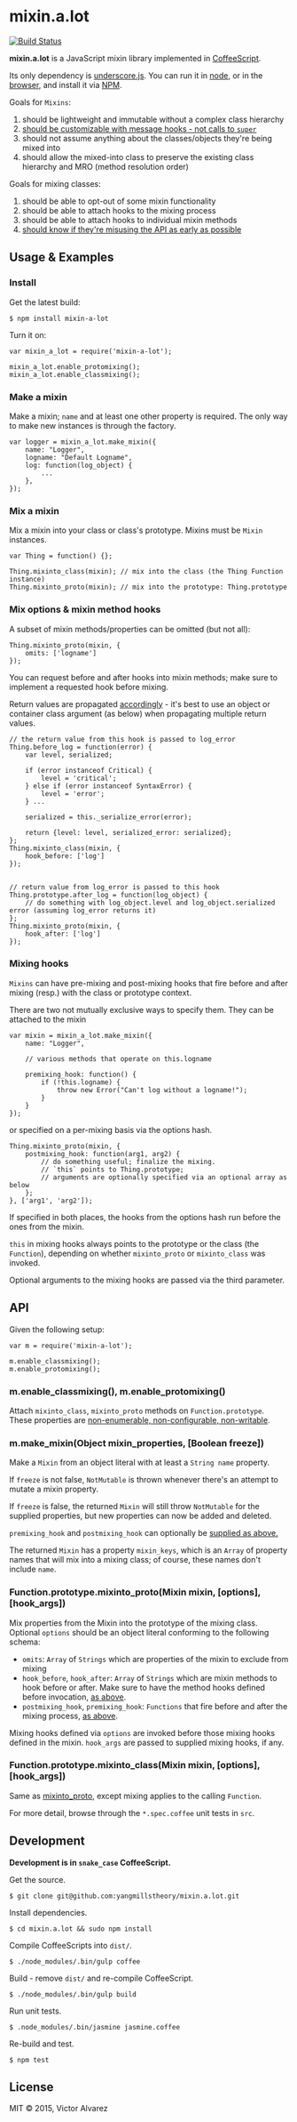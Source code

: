 # mixin.a.lot

[![Build Status](https://travis-ci.org/yangmillstheory/mixin.a.lot.svg?branch=master)](https://travis-ci.org/yangmillstheory/mixin.a.lot)

**mixin.a.lot** is a JavaScript mixin library implemented in [CoffeeScript](http://www.coffeescript.org).

Its only dependency is [underscore.js](http://underscorejs.org/). You can run it in [node](https://nodejs.org/), or in the [browser](http://browserify.org/), and install it via [NPM](https://www.npmjs.com/package/mixin-a-lot).

Goals for `Mixins`: 

1. should be lightweight and immutable without a complex class hierarchy
2. [should be customizable with message hooks - not calls to `super`](https://en.wikipedia.org/wiki/Composition_over_inheritance)
3. should not assume anything about the classes/objects they're being mixed into
4. should allow the mixed-into class to preserve the existing class hierarchy and MRO (method resolution order) 

Goals for mixing classes:

1. should be able to opt-out of some mixin functionality
2. should be able to attach hooks to the mixing process
3. should be able to attach hooks to individual mixin methods
4. [should know if they're misusing the API as early as possible](http://stackoverflow.com/a/2807375/2419669)

## Usage & Examples

### Install

Get the latest build:

    $ npm install mixin-a-lot
    
Turn it on:

    var mixin_a_lot = require('mixin-a-lot');
    
    mixin_a_lot.enable_protomixing();
    mixin_a_lot.enable_classmixing();

### Make a mixin

Make a mixin; `name` and at least one other property is required. The only way to make new instances is through the factory.

    var logger = mixin_a_lot.make_mixin({
        name: "Logger",
        logname: "Default Logname",
        log: function(log_object) {
            ...
        },
    });

### Mix a mixin

Mix a mixin into your class or class's prototype. Mixins must be `Mixin` instances.

    var Thing = function() {};
    
    Thing.mixinto_class(mixin); // mix into the class (the Thing Function instance)
    Thing.mixinto_proto(mixin); // mix into the prototype: Thing.prototype

### <a name="mixin-method-hooks"></a> Mix options & mixin method hooks

A subset of mixin methods/properties can be omitted (but not all):
    
    Thing.mixinto_proto(mixin, {
        omits: ['logname']
    });
    
You can request before and after hooks into mixin methods; make sure to implement a requested hook before mixing. 

Return values are propagated [accordingly](http://www.catb.org/~esr/writings/taoup/html/ch01s06.html#id2878339) - it's best to use an object or container class argument (as below) when propagating multiple return values.
    
    // the return value from this hook is passed to log_error
    Thing.before_log = function(error) {
        var level, serialized;
    
        if (error instanceof Critical) {
            level = 'critical';
        } else if (error instanceof SyntaxError) {
            level = 'error';
        } ...
        
        serialized = this._serialize_error(error); 
        
        return {level: level, serialized_error: serialized}; 
    };
    Thing.mixinto_class(mixin, {
        hook_before: ['log']
    });
    
    
    // return value from log_error is passed to this hook
    Thing.prototype.after_log = function(log_object) {
        // do something with log_object.level and log_object.serialized error (assuming log_error returns it)
    };
    Thing.mixinto_proto(mixin, {
        hook_after: ['log']
    });

### <a name="mixing-hooks"></a> Mixing hooks
    
`Mixins` can have pre-mixing and post-mixing hooks that fire before and after mixing (resp.) with the class or prototype context.

There are two not mutually exclusive ways to specify them. They can be attached to the mixin 

    var mixin = mixin_a_lot.make_mixin({
        name: "Logger",
           
        // various methods that operate on this.logname    
        
        premixing_hook: function() {
            if (!this.logname) {
                throw new Error("Can't log without a logname!");
            }
        }
    });
   
or specified on a per-mixing basis via the options hash.  
    
    Thing.mixinto_proto(mixin, {
        postmixing_hook: function(arg1, arg2) {
            // do something useful; finalize the mixing.
            // `this` points to Thing.prototype;
            // arguments are optionally specified via an optional array as below
        };
    }, ['arg1', 'arg2']);
    
If specified in both places, the hooks from the options hash run before the ones from the mixin. 

`this` in mixing hooks always points to the prototype or the class (the `Function`), depending on whether `mixinto_proto` or `mixinto_class` was invoked.

Optional arguments to the mixing hooks are passed via the third parameter.  

## API

Given the following setup:

    var m = require('mixin-a-lot');
    
    m.enable_classmixing();
    m.enable_protomixing();


### m.enable_classmixing(), m.enable_protomixing()

Attach `mixinto_class`, `mixinto_proto` methods on `Function.prototype`. These properties are [non-enumerable, non-configurable, non-writable](https://developer.mozilla.org/en-US/docs/Web/JavaScript/Reference/Global_Objects/Object/defineProperty).

### m.make_mixin(Object mixin_properties, [Boolean freeze])

Make a `Mixin` from an object literal with at least a `String name` property. 

If `freeze` is not false, `NotMutable` is thrown whenever there's an attempt to mutate a mixin property.

If `freeze` is false, the returned `Mixin` will still throw `NotMutable` for the supplied properties, but new properties can now be added and deleted.

`premixing_hook` and `postmixing_hook` can optionally be [supplied as above.](#mixing-hooks)

The returned `Mixin` has a property `mixin_keys`, which is an `Array` of property names that will mix into a mixing class; of course, these names don't include `name`.

### <a name="mixinto-proto"></a> Function.prototype.mixinto_proto(Mixin mixin, [options], [hook_args])

Mix properties from the Mixin into the prototype of the mixing class. Optional `options` should be an object literal conforming to the following schema:
 
* `omits`: `Array` of `Strings` which are properties of the mixin to exclude from mixing
* `hook_before`, `hook_after`: `Array` of `Strings` which are mixin methods to hook before or after. Make sure to have the method hooks defined before invocation, [as above](#mixin-method-hooks).
* `postmixing_hook`, `premixing_hook`: `Functions` that fire before and after the mixing process, [as above](#mixing-hooks). 

Mixing hooks defined via `options` are invoked before those mixing hooks defined in the mixin. `hook_args` are passed to supplied mixing hooks, if any.

### Function.prototype.mixinto_class(Mixin mixin, [options], [hook_args])

Same as [mixinto_proto](#mixinto-proto), except mixing applies to the calling `Function`.

For more detail, browse through the `*.spec.coffee` unit tests in `src`. 

## Development

**Development is in `snake_case` CoffeeScript.**

Get the source.

    $ git clone git@github.com:yangmillstheory/mixin.a.lot.git

Install dependencies.
    
    $ cd mixin.a.lot && sudo npm install
    
Compile CoffeeScripts into `dist/`.

    $ ./node_modules/.bin/gulp coffee

Build - remove `dist/` and re-compile CoffeeScript.

    $ ./node_modules/.bin/gulp build
   
Run unit tests.

    $ .node_modules/.bin/jasmine jasmine.coffee

Re-build and test.

    $ npm test 
   
## License

MIT © 2015, Victor Alvarez
